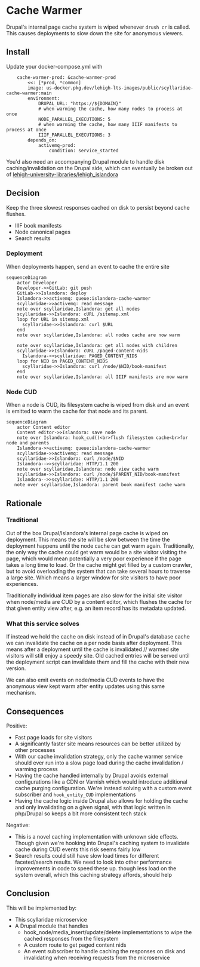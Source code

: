 # Cache Warmer

Drupal's internal page cache system is wiped whenever `drush cr` is called. This causes deployments to slow down the site for anonymous viewers.

## Install

Update your docker-compose.yml with

```
    cache-warmer-prod: &cache-warmer-prod
        <<: [*prod, *common]
        image: us-docker.pkg.dev/lehigh-lts-images/public/scyllaridae-cache-warmer:main
        environment:
            DRUPAL_URL: "https://${DOMAIN}"
            # when warming the cache, how many nodes to process at once
            NODE_PARALLEL_EXECUTIONS: 5
            # when warming the cache, how many IIIF manifests to process at once
            IIIF_PARALLEL_EXECUTIONS: 3
        depends_on:
            activemq-prod:
                condition: service_started
```

You'd also need an accompanying Drupal module to handle disk caching/invalidation on the Drupal side, which can eventually be broken out of [lehigh-university-libraries/lehigh_islandora](https://github.com/lehigh-university-libraries/lehigh_islandora)

## Decision

Keep the three slowest responses cached on disk to persist beyond cache flushes.

- IIIF book manifests
- Node canonical pages
- Search results

### Deployment

When deployments happen, send an event to cache the entire site

```mermaid
sequenceDiagram
    actor Developer
    Developer->>GitLab: git push
    GitLab->>Islandora: deploy
    Islandora->>activemq: queue:islandora-cache-warmer
    scyllaridae->>activemq: read message
    note over scyllaridae,Islandora: get all nodes
    scyllaridae->>Islandora: cURL /sitemap.xml
    loop for URL in sitemap.xml
      scyllaridae->>Islandora: curl $URL
    end
    note over scyllaridae,Islandora: all nodes cache are now warm

    note over scyllaridae,Islandora: get all nodes with children
    scyllaridae->>Islandora: cURL /paged-content-nids
      Islandora->>scyllaridae: PAGED_CONTENT_NIDS
    loop for NID in PAGED_CONTENT_NIDS
      scyllaridae->>Islandora: curl /node/$NID/book-manifest
    end
    note over scyllaridae,Islandora: all IIIF manifests are now warm
```

### Node CUD

When a node is CUD, its filesystem cache is wiped from disk and an event is emitted to warm the cache for that node and its parent.

```mermaid
sequenceDiagram
    actor Content editor
    Content editor->>Islandora: save node
    note over Islandora: hook_cud()<br>flush filesystem cache<br>for node and parents
    Islandora->>activemq: queue:islandora-cache-warmer
    scyllaridae->>activemq: read message
    scyllaridae->>Islandora: curl /node/$NID
    Islandora-->>scyllaridae: HTTP/1.1 200
    note over scyllaridae,Islandora: node view cache warm
    scyllaridae->>Islandora: curl /node/$PARENT_NID/book-manifest
    Islandora-->>scyllaridae: HTTP/1.1 200
   note over scyllaridae,Islandora: parent book manifest cache warm

```

## Rationale

### Traditional

Out of the box Drupal/Islandora's internal page cache is wiped on deployment. This means the site will be slow between the time the deployment happens until the node cache can get warm again. Traditionally, the only way the cache could get warm would be a site visitor visiting the page, which would mean potentially a very poor experience if the page takes a long time to load. Or the cache might get filled by a custom crawler, but to avoid overloading the system that can take several hours to traverse a large site. Which means a larger window for site visitors to have poor experiences.

Traditionally individual item pages are also slow for the initial site visitor when node/media are CUD by a content editor, which flushes the cache for that given entity view after, e.g. an item record has its metadata updated.

### What this service solves

If instead we hold the cache on disk instead of in Drupal's database cache we can invalidate the cache on a per node basis after deployment. This means after a deployment until the cache is invalidated // warmed site visitors will still enjoy a speedy site. Old cached entries will be served until the deployment script can invalidate them and fill the cache with their new version.

We can also emit events on node/media CUD events to have the anonymous view kept warm after entity updates using this same mechanism.

## Consequences

Positive:

- Fast page loads for site visitors
- A significantly faster site means resources can be better utilized by other processes
- With our cache invalidation strategy, only the cache warmer service should ever run into a slow page load during the cache invalidation / warming process
- Having the cache handled internally by Drupal avoids external configurations like a CDN or Varnish which would introduce additional cache purging configuration. We're instead solving with a custom event subscriber and `hook_entity_CUD` implementations
- Having the cache logic inside Drupal also allows for holding the cache and only invalidating on a given signal, with that logic written in php/Drupal so keeps a bit more consistent tech stack

Negative:

- This is a novel caching implementation with unknown side effects. Though given we're hooking into Drupal's caching system to invalidate cache during CUD events this risk seems fairly low
- Search results could still have slow load times for different faceted/search results. We need to look into other performance improvements in code to speed these up. though less load on the system overall, which this caching strategy affords, should help

## Conclusion

This will be implemented by:

- This scyllaridae microservice
- A Drupal module that handles
  - hook_node/media_insert/update/delete implementations to wipe the cached responses from the filesystem
  - A custom route to get paged content nids
  - An event subscriber to handle caching the responses on disk and invalidating when receiving requests from the microservice

